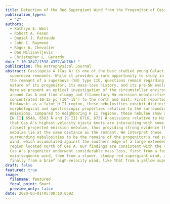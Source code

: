 ```yaml
---
title: Detection of the Red Supergiant Wind from the Progenitor of Cassiopeia A
publication_types:
  - "2"
authors:
  - Kathryn E. Weil
  - Robert A. Fesen
  - Daniel J. Patnaude
  - John C. Raymond
  - Roger A. Chevalier
  - Dan Milisavljevic
  - Christopher L. Gerardy
doi: " 10.3847/1538-4357/ab76bf "
publication: The Astrophysical Journal
abstract: Cassiopeia A (Cas A) is one of the best studied young Galactic
  supernova remnants. While it provides a rare opportunity to study in detail
  the remnant of a supernova (SN) type IIb, questions remain regarding the
  nature of its progenitor, its mass-loss history, and its pre-SN evolution.
  Here we present an optical investigation of the circumstellar environment
  around Cas A and find clumpy and filamentary Hα emission nebulosities
  concentrated 10-15 pc (10'-15') to the north and east. First reported by
  Minkowski as a faint H II region, these nebulosities exhibit distinct
  morphological and spectroscopic properties relative to the surrounding diffuse
  emissions. Compared to neighboring H II regions, these nebulae show stronger
  [N II] 6548, 6583 Å and [S II] 6716, 6731 Å emissions relative to Hα. We show
  that Cas A's highest-velocity ejecta knots are interacting with some of the
  closest projected emission nebulae, thus providing strong evidence that these
  nebulae lie at the same distance as the remnant. We interpret these
  surrounding nebulosities to be the remains of the progenitor's red supergiant
  wind, which accumulated against the southern edge of a large extended H II
  region located north of Cas A. Our findings are consistent with the view that
  Cas A's progenitor underwent considerable mass loss, first from a fast
  main-sequence wind, then from a slower, clumpy red supergiant wind, and
  finally from a brief high-velocity wind, like that from a yellow supergiant.
draft: false
featured: true
image:
  filename: featured
  focal_point: Smart
  preview_only: false
date: 2020-03-01T05:00:10.859Z
---
```

